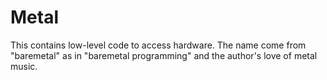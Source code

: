 Metal
=====

This contains low-level code to access hardware. The name come from "baremetal" as in "baremetal programming" and the author's love of metal music.
